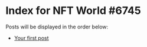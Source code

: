 # Index for NFT World #6745
Posts will be displayed in the order below:

- [Your first post](./001-first.md)

